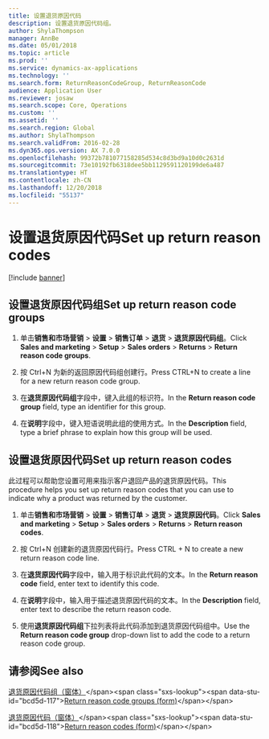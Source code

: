 ```yaml
---
title: 设置退货原因代码
description: 设置退货原因代码组。
author: ShylaThompson
manager: AnnBe
ms.date: 05/01/2018
ms.topic: article
ms.prod: ''
ms.service: dynamics-ax-applications
ms.technology: ''
ms.search.form: ReturnReasonCodeGroup, ReturnReasonCode
audience: Application User
ms.reviewer: josaw
ms.search.scope: Core, Operations
ms.custom: ''
ms.assetid: ''
ms.search.region: Global
ms.author: ShylaThompson
ms.search.validFrom: 2016-02-28
ms.dyn365.ops.version: AX 7.0.0
ms.openlocfilehash: 99372b781077158285d534c8d3bd9a10d0c2631d
ms.sourcegitcommit: 73e10192fb6318dee5bb1129591120199de6a487
ms.translationtype: HT
ms.contentlocale: zh-CN
ms.lasthandoff: 12/20/2018
ms.locfileid: "55137"
---
```

# <a name="set-up-return-reason-codes"></a><span data-ttu-id="bcd5d-103">设置退货原因代码</span><span class="sxs-lookup"><span data-stu-id="bcd5d-103">Set up return reason codes</span></span>   

[!include [banner](../includes/banner.md)]


## <a name="set-up-return-reason-code-groups"></a><span data-ttu-id="bcd5d-104">设置退货原因代码组</span><span class="sxs-lookup"><span data-stu-id="bcd5d-104">Set up return reason code groups</span></span> 

1.  <span data-ttu-id="bcd5d-105">单击**销售和市场营销** \> **设置** \> **销售订单** \> **退货** \> **退货原因代码组**。</span><span class="sxs-lookup"><span data-stu-id="bcd5d-105">Click **Sales and marketing** \> **Setup** \> **Sales orders** \> **Returns** \> **Return reason code groups**.</span></span>

2.  <span data-ttu-id="bcd5d-106">按 Ctrl+N 为新的返回原因代码组创建行。</span><span class="sxs-lookup"><span data-stu-id="bcd5d-106">Press CTRL+N to create a line for a new return reason code group.</span></span>

3.  <span data-ttu-id="bcd5d-107">在**退货原因代码组**字段中，键入此组的标识符。</span><span class="sxs-lookup"><span data-stu-id="bcd5d-107">In the **Return reason code group** field, type an identifier for this group.</span></span>

4.  <span data-ttu-id="bcd5d-108">在**说明**字段中，键入短语说明此组的使用方式。</span><span class="sxs-lookup"><span data-stu-id="bcd5d-108">In the **Description** field, type a brief phrase to explain how this group will be used.</span></span>

## <a name="set-up-return-reason-codes"></a><span data-ttu-id="bcd5d-109">设置退货原因代码</span><span class="sxs-lookup"><span data-stu-id="bcd5d-109">Set up return reason codes</span></span> 

<span data-ttu-id="bcd5d-110">此过程可以帮助您设置可用来指示客户退回产品的退货原因代码。</span><span class="sxs-lookup"><span data-stu-id="bcd5d-110">This procedure helps you set up return reason codes that you can use to indicate why a product was returned by the customer.</span></span>

1.  <span data-ttu-id="bcd5d-111">单击**销售和市场营销** \> **设置** \> **销售订单** \> **退货** \> **退货原因代码**。</span><span class="sxs-lookup"><span data-stu-id="bcd5d-111">Click **Sales and marketing** \> **Setup** \> **Sales orders** \> **Returns** \> **Return reason codes**.</span></span>

2.  <span data-ttu-id="bcd5d-112">按 Ctrl+N 创建新的退货原因代码行。</span><span class="sxs-lookup"><span data-stu-id="bcd5d-112">Press CTRL + N to create a new return reason code line.</span></span>

3.  <span data-ttu-id="bcd5d-113">在**退货原因代码**字段中，输入用于标识此代码的文本。</span><span class="sxs-lookup"><span data-stu-id="bcd5d-113">In the **Return reason code** field, enter text to identify this code.</span></span>

4.  <span data-ttu-id="bcd5d-114">在**说明**字段中，输入用于描述退货原因代码的文本。</span><span class="sxs-lookup"><span data-stu-id="bcd5d-114">In the **Description** field, enter text to describe the return reason code.</span></span>

5.  <span data-ttu-id="bcd5d-115">使用**退货原因代码组**下拉列表将此代码添加到退货原因代码组中。</span><span class="sxs-lookup"><span data-stu-id="bcd5d-115">Use the **Return reason code group** drop-down list to add the code to a return reason code group.</span></span>

## <a name="see-also"></a><span data-ttu-id="bcd5d-116">请参阅</span><span class="sxs-lookup"><span data-stu-id="bcd5d-116">See also</span></span>

<span data-ttu-id="bcd5d-117">[退货原因代码组（窗体）](https://technet.microsoft.com/en-us/library/hh209604\(v=ax.60\))</span><span class="sxs-lookup"><span data-stu-id="bcd5d-117">[Return reason code groups (form)](https://technet.microsoft.com/en-us/library/hh209604\(v=ax.60\))</span></span>

<span data-ttu-id="bcd5d-118">[退货原因代码（窗体）](https://technet.microsoft.com/en-us/library/hh227372\(v=ax.60\))</span><span class="sxs-lookup"><span data-stu-id="bcd5d-118">[Return reason codes (form)](https://technet.microsoft.com/en-us/library/hh227372\(v=ax.60\))</span></span>

 


